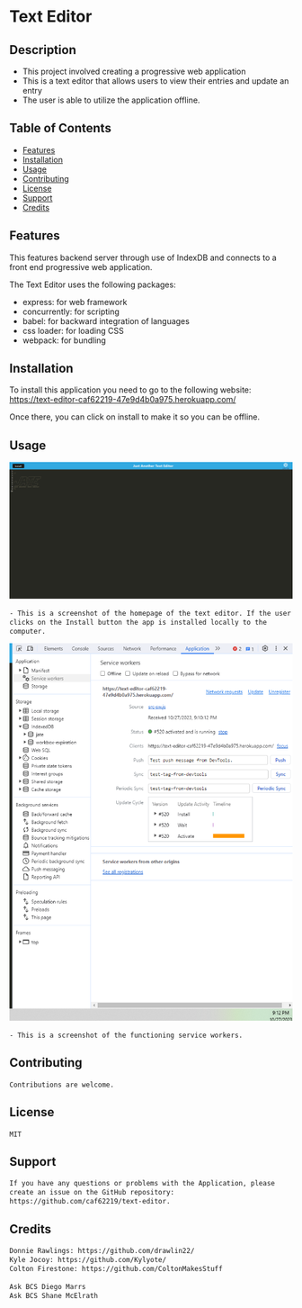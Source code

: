 # Text Editor

## Description
- This project involved creating a progressive web application
- This is a text editor that allows users to view their entries and update an entry
- The user is able to utilize the application offline.

## Table of Contents

- [Features](#features)
- [Installation](#installation)
- [Usage](#usage)
- [Contributing](#contributing)
- [License](#license)
- [Support](#support)
- [Credits](#credits)


## Features

This features backend server through use of IndexDB and connects to a front end progressive web application.

The Text Editor uses the following packages:

- express: for web framework
- concurrently: for scripting
- babel: for backward integration of languages
- css loader: for loading CSS
- webpack: for bundling 

## Installation

To install this application you need to go to the following website:  https://text-editor-caf62219-47e9d4b0a975.herokuapp.com/


Once there, you can click on install to make it so you can be offline.


## Usage

<img src="./images/screenshot-JATE.png" alt="Screenshot of JATE" width="600px" />

    - This is a screenshot of the homepage of the text editor. If the user clicks on the Install button the app is installed locally to the computer.

<img src="./images/screenshot-serviceworkers.png" alt="Screenshot of service workers" width="600px" />

    - This is a screenshot of the functioning service workers.


## Contributing

    Contributions are welcome.

## License

    MIT

## Support

    If you have any questions or problems with the Application, please create an issue on the GitHub repository: https://github.com/caf62219/text-editor.

## Credits

    Donnie Rawlings: https://github.com/drawlin22/
    Kyle Jocoy: https://github.com/Kylyote/
    Colton Firestone: https://github.com/ColtonMakesStuff

    Ask BCS Diego Marrs
    Ask BCS Shane McElrath

